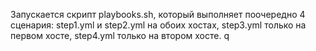 Запускается скрипт playbooks.sh, который выполняет поочередно 4 сценария: step1.yml и step2.yml на обоих хостах, step3.yml только на первом хосте, step4.yml только на втором хосте.
q
